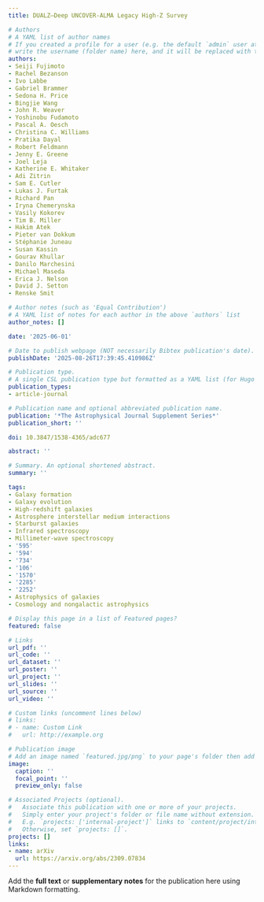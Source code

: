 ```yaml
---
title: DUALZ—Deep UNCOVER-ALMA Legacy High-Z Survey

# Authors
# A YAML list of author names
# If you created a profile for a user (e.g. the default `admin` user at `content/authors/admin/`), 
# write the username (folder name) here, and it will be replaced with their full name and linked to their profile.
authors:
- Seiji Fujimoto
- Rachel Bezanson
- Ivo Labbe
- Gabriel Brammer
- Sedona H. Price
- Bingjie Wang
- John R. Weaver
- Yoshinobu Fudamoto
- Pascal A. Oesch
- Christina C. Williams
- Pratika Dayal
- Robert Feldmann
- Jenny E. Greene
- Joel Leja
- Katherine E. Whitaker
- Adi Zitrin
- Sam E. Cutler
- Lukas J. Furtak
- Richard Pan
- Iryna Chemerynska
- Vasily Kokorev
- Tim B. Miller
- Hakim Atek
- Pieter van Dokkum
- Stéphanie Juneau
- Susan Kassin
- Gourav Khullar
- Danilo Marchesini
- Michael Maseda
- Erica J. Nelson
- David J. Setton
- Renske Smit

# Author notes (such as 'Equal Contribution')
# A YAML list of notes for each author in the above `authors` list
author_notes: []

date: '2025-06-01'

# Date to publish webpage (NOT necessarily Bibtex publication's date).
publishDate: '2025-08-26T17:39:45.410986Z'

# Publication type.
# A single CSL publication type but formatted as a YAML list (for Hugo requirements).
publication_types:
- article-journal

# Publication name and optional abbreviated publication name.
publication: '*The Astrophysical Journal Supplement Series*'
publication_short: ''

doi: 10.3847/1538-4365/adc677

abstract: ''

# Summary. An optional shortened abstract.
summary: ''

tags:
- Galaxy formation
- Galaxy evolution
- High-redshift galaxies
- Astrosphere interstellar medium interactions
- Starburst galaxies
- Infrared spectroscopy
- Millimeter-wave spectroscopy
- '595'
- '594'
- '734'
- '106'
- '1570'
- '2285'
- '2252'
- Astrophysics of galaxies
- Cosmology and nongalactic astrophysics

# Display this page in a list of Featured pages?
featured: false

# Links
url_pdf: ''
url_code: ''
url_dataset: ''
url_poster: ''
url_project: ''
url_slides: ''
url_source: ''
url_video: ''

# Custom links (uncomment lines below)
# links:
# - name: Custom Link
#   url: http://example.org

# Publication image
# Add an image named `featured.jpg/png` to your page's folder then add a caption below.
image:
  caption: ''
  focal_point: ''
  preview_only: false

# Associated Projects (optional).
#   Associate this publication with one or more of your projects.
#   Simply enter your project's folder or file name without extension.
#   E.g. `projects: ['internal-project']` links to `content/project/internal-project/index.md`.
#   Otherwise, set `projects: []`.
projects: []
links:
- name: arXiv
  url: https://arxiv.org/abs/2309.07834
---
```


Add the **full text** or **supplementary notes** for the publication here using Markdown formatting.
